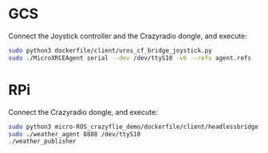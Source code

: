 # GCS

Connect the Joystick controller and the Crazyradio dongle, and execute:

```bash
sudo python3 dockerfile/client/uros_cf_bridge_joystick.py
sudo ./MicroXRCEAgent serial --dev /dev/ttyS10 -v6 --refs agent.refs 
```


# RPi

Connect the Crazyradio dongle, and execute:

```bash
sudo python3 micro-ROS_crazyflie_demo/dockerfile/client/headlessbridge.py 
sudo ./weather_agent 8888 /dev/ttyS10 
./weather_publisher 
```
